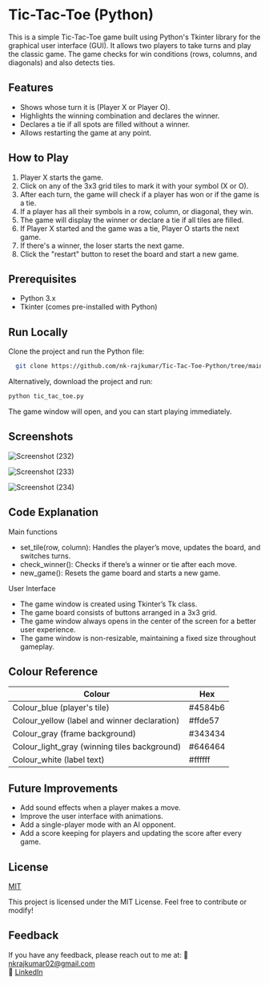 
# Tic-Tac-Toe (Python)

This is a simple Tic-Tac-Toe game built using Python's Tkinter library for the graphical user interface (GUI). It allows two players to take turns and play the classic game. The game checks for win conditions (rows, columns, and diagonals) and also detects ties.

## Features

- Shows whose turn it is (Player X or Player O).
- Highlights the winning combination and declares the winner.
- Declares a tie if all spots are filled without a winner.
- Allows restarting the game at any point.



## How to Play
1. Player X starts the game.
2. Click on any of the 3x3 grid tiles to mark it with your symbol (X or O).
3. After each turn, the game will check if a player has won or if the game is a tie.
4. If a player has all their symbols in a row, column, or diagonal, they win.
5. The game will display the winner or declare a tie if all tiles are filled.
6. If Player X started and the game was a tie, Player O starts the next game.
7. If there's a winner, the loser starts the next game.
8. Click the "restart" button to reset the board and start a new game.

## Prerequisites
- Python 3.x
- Tkinter (comes pre-installed with Python)

## Run Locally

Clone the project and run the Python file:

```bash
  git clone https://github.com/nk-rajkumar/Tic-Tac-Toe-Python/tree/main
```
Alternatively, download the project and run:

```bash 
python tic_tac_toe.py
```

The game window will open, and you can start playing immediately.


## Screenshots

![Screenshot (232)](https://github.com/user-attachments/assets/58d50581-1e07-4a4a-9dbd-960fbfb55d05)

![Screenshot (233)](https://github.com/user-attachments/assets/e724b0bc-bf8b-4e69-85b9-c363271e2f75)

![Screenshot (234)](https://github.com/user-attachments/assets/6a9bc2e8-8ab9-4d7a-bff1-e176128848f2)



## Code Explanation

Main functions

- set_tile(row, column): Handles the player’s move, updates the board, and switches turns.
- check_winner(): Checks if there’s a winner or tie after each move.
- new_game(): Resets the game board and starts a new game.


User Interface

- The game window is created using Tkinter’s Tk class.
- The game board consists of buttons arranged in a 3x3 grid.
- The game window always opens in the center of the screen for a better user experience.
- The game window is non-resizable, maintaining a fixed size throughout gameplay.

## Colour Reference

| Colour             | Hex                                                                |
| ----------------- | ------------------------------------------------------------------ |
| Colour_blue (player's tile) | #4584b6 |
| Colour_yellow (label and winner declaration) | #ffde57 |
| Colour_gray (frame background) | #343434 |
| Colour_light_gray (winning tiles background) | #646464 |
| Colour_white (label text) | #ffffff |

## Future Improvements

- Add sound effects when a player makes a move.
- Improve the user interface with animations.
- Add a single-player mode with an AI opponent.
- Add a score keeping for players and updating the score after every game.

## License

[MIT](https://choosealicense.com/licenses/mit/)

This project is licensed under the MIT License. Feel free to contribute or modify!

## Feedback

If you have any feedback, please reach out to me at:
📧 nkrajkumar02@gmail.com  
🔗 [LinkedIn](https://www.linkedin.com/in/rajkumar-k-747984257/)
